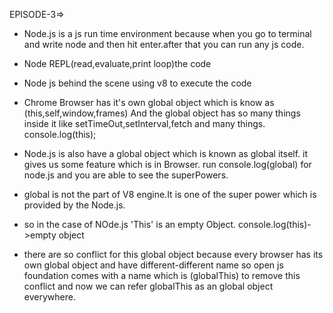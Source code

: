 EPISODE-3=>

- Node.js is a js run time environment because when you go to terminal and write node and then hit enter.after that you can run any js code.
- Node REPL(read,evaluate,print loop)the code
- Node js behind the scene using v8 to execute the code
- Chrome Browser has it's own global object which is know as (this,self,window,frames) And the global object has so many things inside it like setTimeOut,setInterval,fetch and many things.
  console.log(this);
- Node.js is also have a global object which is known as global itself.
  it gives us some feature which is in Browser.
  run console.log(global) for node.js and you are able to see the superPowers.
- global is not the part of V8 engine.It is one of the super power which is provided by the Node.js.

- so in the case of NOde.js 'This' is an empty Object.
  console.log(this)->empty object

- there are so conflict for this global object because every browser has its own global object and have different-different name so open js foundation comes with a name which is (globalThis) to remove this conflict and now we can refer globalThis as an global object everywhere.
